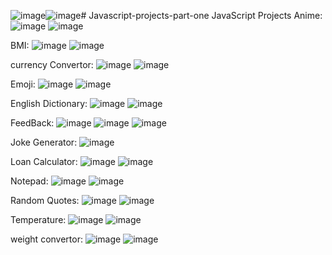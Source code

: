 ![image](https://github.com/kaazif/Javascript-projects-part-one/assets/73253420/f40f4207-96be-4f54-a94d-b3d8c927b6dd)![image](https://github.com/kaazif/Javascript-projects-part-one/assets/73253420/b502ddab-d000-427c-b1e8-5cdf48eea9e4)# Javascript-projects-part-one
JavaScript Projects
Anime:
![image](https://github.com/kaazif/Javascript-projects-part-one/assets/73253420/61e46498-fbdd-4ada-b1b7-6d8337f32622)
![image](https://github.com/kaazif/Javascript-projects-part-one/assets/73253420/016834f8-ad64-49c4-9fad-b678b26b6be5)

BMI:
![image](https://github.com/kaazif/Javascript-projects-part-one/assets/73253420/bcac8e73-4857-4d84-b097-88eb879cf820)
![image](https://github.com/kaazif/Javascript-projects-part-one/assets/73253420/14340473-05d6-4121-8dc0-02c230a87d9b)

currency Convertor:
![image](https://github.com/kaazif/Javascript-projects-part-one/assets/73253420/7429b990-317f-4f1a-99fe-7a35a32cf889)
![image](https://github.com/kaazif/Javascript-projects-part-one/assets/73253420/42a6bf03-11c9-4bbe-811f-88e361cd8b05)

Emoji:
![image](https://github.com/kaazif/Javascript-projects-part-one/assets/73253420/0a9c5afa-cfc3-4e9d-9fe6-6e7bcdd66f3c)
![image](https://github.com/kaazif/Javascript-projects-part-one/assets/73253420/a4e64784-58e9-49fe-8922-7908e2fadf2a)

English Dictionary:
![image](https://github.com/kaazif/Javascript-projects-part-one/assets/73253420/f4859955-ef01-4742-8148-028f8fe82bce)
![image](https://github.com/kaazif/Javascript-projects-part-one/assets/73253420/3d475414-5251-4c47-a4e3-5fd57a6bd99d)

FeedBack:
![image](https://github.com/kaazif/Javascript-projects-part-one/assets/73253420/f729f683-bacb-4fc4-a93f-24e643ba71ec)
![image](https://github.com/kaazif/Javascript-projects-part-one/assets/73253420/1b3df036-0788-4ea2-aa73-599466025fab)
![image](https://github.com/kaazif/Javascript-projects-part-one/assets/73253420/fbcefbd4-6cb6-4ebe-a396-0dd449c55668)

Joke Generator:
![image](https://github.com/kaazif/Javascript-projects-part-one/assets/73253420/ec2e84df-5ff1-482e-ae55-5c13f34af00c)

Loan Calculator:
![image](https://github.com/kaazif/Javascript-projects-part-one/assets/73253420/a1e33e3e-420a-4598-89e3-f12f96807eb7)
![image](https://github.com/kaazif/Javascript-projects-part-one/assets/73253420/9b0b08d0-6ae8-4237-bd97-72dea89eeaaa)

Notepad:
![image](https://github.com/kaazif/Javascript-projects-part-one/assets/73253420/d9acabff-fcd8-4f2c-a6cb-e2e1c79ffedd)
![image](https://github.com/kaazif/Javascript-projects-part-one/assets/73253420/104cd96c-fa3c-42ca-a1b1-e226e2eadfbe)

Random Quotes:
![image](https://github.com/kaazif/Javascript-projects-part-one/assets/73253420/2135a102-27c8-490f-aaa3-acdea6ab40d7)
![image](https://github.com/kaazif/Javascript-projects-part-one/assets/73253420/467f882b-5285-4a7c-b8e3-79fefbc8e8eb)

Temperature:
![image](https://github.com/kaazif/Javascript-projects-part-one/assets/73253420/3ad72cea-1551-4735-a716-7777bf262535)
![image](https://github.com/kaazif/Javascript-projects-part-one/assets/73253420/ead99532-6418-4b7b-acf4-9c9cdb74acb8)

weight convertor:
![image](https://github.com/kaazif/Javascript-projects-part-one/assets/73253420/3ede5975-0910-4194-b757-73f51817e07c)
![image](https://github.com/kaazif/Javascript-projects-part-one/assets/73253420/8f323944-abef-48e0-8f07-35855eb878dd)












